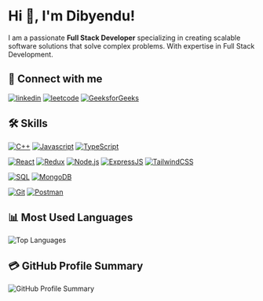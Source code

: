 # Hi 👋, I'm Dibyendu!
I am a passionate **Full Stack Developer** specializing in creating scalable software solutions that solve complex problems. With expertise in Full Stack Development.

## 🔗 Connect with me
[![linkedin](https://img.shields.io/badge/linkedin-0A66C2?style=for-the-badge&logo=linkedin&logoColor=white)](https://www.linkedin.com/in/dibyendu-dhauri/)
[![leetcode](https://img.shields.io/badge/leetcode-FFA116?style=for-the-badge&logo=leetcode&logoColor=white)](https://leetcode.com/DibyenduDhauri/)
[![GeeksforGeeks](https://img.shields.io/badge/GeeksforGeeks-2F8D46?style=for-the-badge&logo=GeeksforGeeks&logoColor=white)](https://www.geeksforgeeks.org/user/dhauridibyendu/)

## 🛠 Skills


[![C++](https://img.shields.io/badge/C%2B%2B-00599C?style=for-the-badge&logo=c%2B%2B&logoColor=white)]()
[![Javascript](https://img.shields.io/badge/JavaScript-323330?style=for-the-badge&logo=javascript&logoColor=F7DF1E)]()
[![TypeScript](https://img.shields.io/badge/TypeScript-007ACC?style=for-the-badge&logo=typescript&logoColor=white)]()


[![React](https://img.shields.io/badge/React-20232A?style=for-the-badge&logo=react&logoColor=61DAFB)]()
[![Redux](https://img.shields.io/badge/Redux-593D88?style=for-the-badge&logo=redux&logoColor=white)]()
[![Node.js](https://img.shields.io/badge/Node.js-339933?style=for-the-badge&logo=Node.js&logoColor=white)]()
[![ExpressJS](https://img.shields.io/badge/Express%20js-000000?style=for-the-badge&logo=express&logoColor=white)]()
[![TailwindCSS](https://img.shields.io/badge/TailwindCSS-06B6D4?style=for-the-badge&logo=TailwindCSS&logoColor=white)](https://tailwindcss.com/)


[![SQL](https://img.shields.io/badge/SQL-4479A1?style=for-the-badge&logo=MySQL&logoColor=white)]()
[![MongoDB](https://img.shields.io/badge/MongoDB-4EA94B?style=for-the-badge&logo=mongodb&logoColor=white)]()


[![Git](https://img.shields.io/badge/Git-F05032?style=for-the-badge&logo=Git&logoColor=white)]() 
[![Postman](https://img.shields.io/badge/Postman-FF6C37?style=for-the-badge&logo=Postman&logoColor=white)]()

## 📊 Most Used Languages
![Top Languages](https://github-readme-stats.vercel.app/api/top-langs/?username=Dibyendu-Dhauri&layout=compact&theme=tokyonight)

## 💳 GitHub Profile Summary
![GitHub Profile Summary](https://github-profile-summary-cards.vercel.app/api/cards/profile-details?username=Dibyendu-Dhauri&theme=tokyonight)


